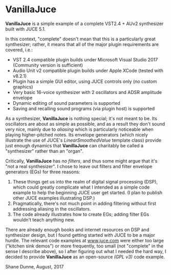 # VanillaJuce

**VanillaJuce** is a simple example of a complete VST2.4 + AUv2 synthesizer built with JUCE 5.1.

In this context, "complete" doesn't mean that this is a particularly great synthesizer; rather, it means that all of the major plugin requirements are covered, i.e.:
- VST 2.4 compatible plugin builds under Microsoft Visual Studio 2017 (Community version is sufficient)
- Audio Unit v2 compatible plugin builds under Apple XCode (tested with v8.2.1)
- Plugin has a simple GUI editor, using JUCE controls only (no custom graphics)
- Very basic 16-voice synthesizer with 2 oscillators and ADSR amplitude envelope
- Dynamic editing of sound parameters is supported
- Saving and recalling sound programs (via plugin host) is supported

As a synthesizer, **VanillaJuce** is nothing special; it's not meant to be. Its oscillators are about as simple as possible, and as a result they don't sound very nice, mainly due to *aliasing* which is particularly noticeable when playing higher-pitched notes. Its envelope generators (which nicely illustrate the use of JUCE's *LinearSmoothedValue* template class) provide just enough dynamics that **VanillaJuce** can charitably be called a "synthesizer" rather than an "organ".

Critically, **VanillaJuce** has *no filters*, and thus some might argue that it's "not a real synthesizer". I chose to leave out filters and filter envelope generators (EGs) for three reasons:
1. These things get us into the realm of digital signal processing (DSP), which could greatly complicate what I intended as a simple code example to help the beginning JUCE user get started. (I plan to publish other JUCE examples illustrating DSP.)
2. Pragmatically, there's not much point in adding filtering without first addressing aliasing in the oscillators.
2. The code already illustrates how to create EGs; adding filter EGs wouldn't teach anything new.

There are already enough books and internet resources on DSP and synthesizer design, but I found getting started with JUCE to be a major hurdle. The relevant code examples at www.juce.com were either too large ("kitchen sink demos") or more frequently, too small (not "complete" in the sense I describe above), so I after figuring out what I needed the hard way, I decided to provide **VanillaJuce** as an open-source *(GPL v3)* code example.

Shane Dunne,
August, 2017
